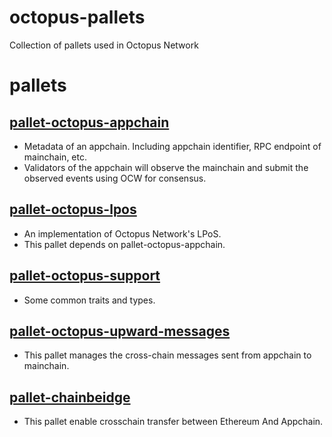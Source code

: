 # octopus-pallets
Collection of pallets used in Octopus Network

# pallets

## [pallet-octopus-appchain](https://github.com/octopus-network/octopus-pallets/tree/main/appchain)
- Metadata of an appchain. Including appchain identifier, RPC endpoint of mainchain, etc.
- Validators of the appchain will observe the mainchain and submit the observed events using OCW for consensus.

## [pallet-octopus-lpos](https://github.com/octopus-network/octopus-pallets/tree/main/lpos)
- An implementation of Octopus Network's LPoS.
- This pallet depends on pallet-octopus-appchain.

## [pallet-octopus-support](https://github.com/octopus-network/octopus-pallets/tree/main/support)
- Some common traits and types.

## [pallet-octopus-upward-messages](https://github.com/octopus-network/octopus-pallets/tree/main/upward-messages)
- This pallet manages the cross-chain messages sent from appchain to mainchain.

## [pallet-chainbeidge](https://github.com/octopus-network/octopus-pallets/tree/feature/add-chainbridge)
- This pallet enable crosschain transfer between Ethereum And Appchain.